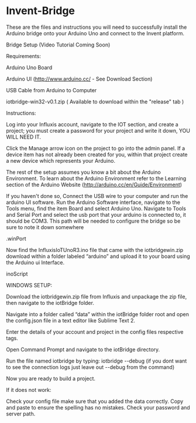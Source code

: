 # Invent-Bridge
These are the files and instructions you will need to successfully install the Arduino bridge onto your Arduino Uno and connect to the Invent platform.

Bridge Setup 
(Video Tutorial Coming Soon)

Requirements:

Arduino Uno Board

Arduino UI (http://www.arduino.cc/ - See Download Section)

USB Cable from Arduino to Computer

iotbridge-win32-v0.1.zip ( Available to download within the "release" tab )

Instructions:

Log into your Influxis account, navigate to the IOT section, and create a project; you must create a password for your project and write it down, YOU WILL NEED IT.

Click the Manage arrow icon on the project to go into the admin panel.  If a device item has not already been created for you, within that project create a new device which represents your Arduino.

The rest of the setup assumes you know a bit about the Arduino Environment. To learn about the Arduino Environment refer to the Learning section of the Arduino Website (http://arduino.cc/en/Guide/Environment)

If you haven't done so, Connect the USB wire to your computer and run the arduino UI software.  Run the Arduino Software interface, navigate to the Tools menu, find the item Board and select Arduino Uno. Navigate to Tools and Serial Port and select the usb port that your arduino is connected to, it should be COM3.  This path will be needed to configure the bridge so be sure to note it down somewhere

.winPort

Now find the InfluxisIoTUnoR3.ino file that came with the iotbridgewin.zip download within a folder labeled “arduino” and upload it to your board using the Arduino ui Interface.

inoScript

WINDOWS SETUP:

Download the iotbridgewin.zip file from Influxis and unpackage the zip file, then navigate to the iotBridge folder.

Navigate into a folder called “data” within the iotBridge folder root and open the config.json file in a text editor like Sublime Text 2.

Enter the details of your account and project in the config files respective tags.

Open Command Prompt and navigate to the iotBridge directory.

Run the file named iotbridge by typing:  iotbridge --debug (if you dont want to see the connection logs just leave out --debug from the command)

Now you are ready to build a project.

If it does not work:

Check your config file make sure that you added the data correctly. Copy and paste to ensure the spelling has no mistakes.
Check your password and server path.
